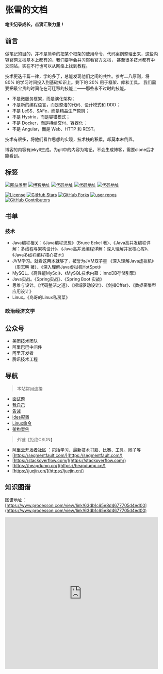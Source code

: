 # 张雪的文档

**笔尖记录成长，点滴汇聚力量！**

## 前言

做笔记的目的，并不是简单的把某个框架的使用命令、代码案例整理出来，这些内容官网文档基本上都有的，我们要学会并习惯看官方文档，
甚至很多技术都有中文网站，实在不行也可以从网络上找到教程。

技术更迭千篇一律，学的多了，总能发现他们之间的共性。参考二八原则，将 80% 的学习时间投入到基础知识上。剩下的 20% 用于框架、库和工具。
我们需要把最宝贵的时间花在可迁移的技能上——那些永不过时的技能。
- 不是微服务框架，而是演化架构；
- 不是新的编程语言，而是整洁的代码、设计模式和 DDD；
- 不是 LeSS、SAFe，而是精益生产原则；
- 不是 Hystrix，而是容错模式；
- 不是 Docker，而是持续交付、容器化；
- 不是 Angular，而是 Web、HTTP 和 REST。

技术有很多，将他们看作思想的实现，技术栈的积累，却莫本末倒置。

博客的内容有jekyll生成。为git中的内容为笔记，不会生成博客，需要clone后才能看到。

## 标签

[![网站类型](https://img.shields.io/badge/类型-技术文档-green?logo=apache-maven&logoColor=white)]()
[![博客地址](https://img.shields.io/badge/博客地址-luckSnow1989-blue?branch=master&logo=github&logoColor=white)](https://github.com/luckSnow1989/luckSnow1989.github.io)
[![代码地址](https://img.shields.io/badge/Java基础Git地址-knowledge-blue?branch=master&logo=gitee&logoColor=white)](https://gitee.com/luckSnow/knowledge)
[![代码地址](https://img.shields.io/badge/框架案例Git地址-SpringBootExample-blue?branch=master&logo=gitee&logoColor=white)](https://gitee.com/luckSnow/spring-boot-example)
[![代码地址](https://img.shields.io/badge/Python基础Git地址-knowledgePython-blue?branch=master&logo=gitee&logoColor=white)](https://gitee.com/luckSnow/knowledge-python.git)

[![License](https://img.shields.io/github/license/alibaba/fastjson2?color=4D7A97&logo=apache)](https://www.apache.org/licenses/LICENSE-2.0.html)
[![GitHub Stars](https://img.shields.io/github/stars/luckSnow1989/luckSnow1989.github.io)](https://github.com/luckSnow1989/luckSnow1989.github.io/stargazers)
[![GitHub Forks](https://img.shields.io/github/forks/luckSnow1989/luckSnow1989.github.io)](https://github.com/luckSnow1989/luckSnow1989.github.io/fork)
[![user repos](https://badgen.net/github/dependents-repo/luckSnow1989/luckSnow1989.github.io?label=user%20repos)](https://github.com/luckSnow1989/luckSnow1989.github.io/network/dependents)
[![GitHub Contributors](https://img.shields.io/github/contributors/luckSnow1989/luckSnow1989.github.io)](https://github.com/alibaba/fastjson2/graphs/contributors)

## 书单

### 技术

- Java编程相关：《Java编程思想》（Bruce Eckel 著）、《Java高并发编程详解：多线程与架构设计》、《Java高并发编程详解：深入理解并发核心库》、《Java多线程编程核心技术》
- JVM学习。就看这两本就够了，被誉为JVM双子星 《深入理解Java虚拟机》（周志明 著）、《深入理解Java虚拟机HotSpot》
- MySQL。《高性能MySql》、《MySQL技术内幕：InnoDB存储引擎》
- Java实战。《Spring实战》、《Spring Boot 实战》
- 思维与设计。《代码整洁之道》、《领域驱动设计》、《剑指Offer》、《数据密集型应用设计》
- Linux。《鸟哥的Linux私房菜》

### 政治经济文学

## 公众号

- 美团技术团队
- 阿里巴巴中间件
- 阿里开发者
- 腾讯技术工程

## 导航

> 本站常用连接
- [面试题](https://docs.qq.com/doc/DQldwQkRZeVZiUVVU)
- [我自己](/article/99.自己/生活)
- [告诫](/article/99.自己/各种总结.md)
- [idea配置](/article/11.辅助开发/IDE/idea)
- [Linux命令](/article/16.Linux/2.Linux命令)
- [架构案例](/article/12.架构与应用/架构案例)

> 外链【拒绝CSDN】
- [阿里云开发者社区](https://developer.aliyun.com/) ：包括学习、最新技术书籍、比赛、工具、圈子等
- [https://segmentfault.com/](https://segmentfault.com/)
- [https://stackoverflow.com/](https://stackoverflow.com/)
- [https://heapdump.cn/](https://heapdump.cn/)
- [https://juejin.cn/](https://juejin.cn/)


## 知识图谱

图谱地址： [https://www.processon.com/view/link/63db1c65e8d4677705d4ed00](https://www.processon.com/view/link/63db1c65e8d4677705d4ed00)

<iframe id="embed_dom" name="embed_dom" frameborder="0" 
    style="width:100%; height:500px;" src="https://www.processon.com/embed/60fe64900791294ae0a1cfa7">
</iframe>